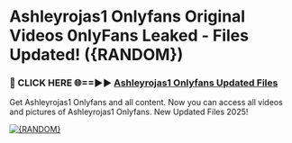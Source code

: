# Ashleyrojas1 Onlyfans Original Videos 0nlyFans Leaked - Files Updated! ({RANDOM})

<h3>🔴 CLICK HERE 🌐==►► <a href="https://betterlinks.top/A2PfLJ" rel="nofollow">Ashleyrojas1 Onlyfans Updated Files</a></h3>

Get Ashleyrojas1 Onlyfans and all content. Now you can access all videos and pictures of Ashleyrojas1 Onlyfans. New Updated Files 2025!

[![{RANDOM}](https://i.imgur.com/ppqm5kG.gif)](https://betterlinks.top/A2PfLJ)